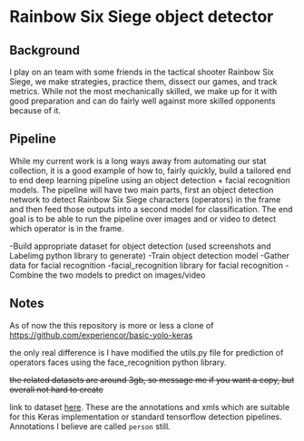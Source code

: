 # Rainbow Six Siege object detector

## Background
I play on an team with some friends in the tactical shooter Rainbow Six Siege, we make strategies, practice them, dissect our games, and track metrics. While not the most mechanically skilled, we make up for it with good preparation and can do fairly well against more skilled opponents because of it.

## Pipeline
While my current work is a long ways away from automating our stat collection, it is a good example of how to, fairly quickly, build a tailored end to end deep learning pipeline using an object detection + facial recognition models. The pipeline will have two main parts, first an object detection network to detect Rainbow Six Siege characters (operators) in the frame and then feed those outputs into a second model for classification. The end goal is to be able to run the pipeline over images and or video to detect which operator is in the frame.

-Build appropriate dataset for object detection (used screenshots and Labelimg python library to generate)
-Train object detection model
-Gather data for facial recognition
-facial_recognition library for facial recognition 
-Combine the two models to predict on images/video

## Notes
As of now the this repository is more or less a clone of https://github.com/experiencor/basic-yolo-keras

the only real difference is I have modified the utils.py file for prediction of operators faces using the face_recognition python library. 

~~the related datasets are around 3gb, so message me if you want a copy, but overall not hard to create~~

link to dataset [here](https://drive.google.com/open?id=16BoenC_F4PFCd6BCxk7H6jxjFXBbSAoi). These are the annotations and xmls which are suitable for this Keras implementation or standard tensorflow detection pipelines. Annotations I believe are called `person` still.

